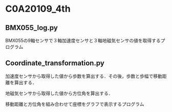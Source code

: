 # C0A20109_4th

## BMX055_log.py
BMX055の9軸センサで３軸加速度センサと３軸地磁気センサの値を取得するプログラム

## Coordinate_transformation.py
加速度センサから取得した値から歩数を算出する．その後，歩数と歩幅で移動距離を算出する．

地磁気センサから取得した値から方位角を算出する．

移動距離と方位角を組み合わせて座標をグラフで表示するプログラム
